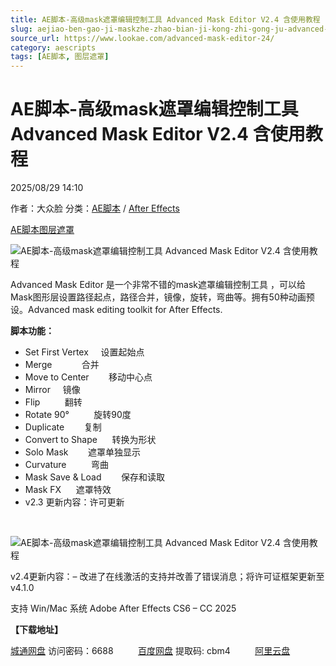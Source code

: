 ```yaml
---
title: AE脚本-高级mask遮罩编辑控制工具 Advanced Mask Editor V2.4 含使用教程
slug: aejiao-ben-gao-ji-maskzhe-zhao-bian-ji-kong-zhi-gong-ju-advanced-mask-editor-v2-4-han-shi-yong-jiao-cheng
source_url: https://www.lookae.com/advanced-mask-editor-24/
category: aescripts
tags: [AE脚本, 图层遮罩]
---
```

# AE脚本-高级mask遮罩编辑控制工具 Advanced Mask Editor V2.4 含使用教程

2025/08/29 14:10

作者：大众脸
分类：[AE脚本](https://www.lookae.com/after-effects/aescripts/) / [After Effects](https://www.lookae.com/after-effects/)

[AE脚本](https://www.lookae.com/tag/ae%e8%84%9a%e6%9c%ac/)[图层遮罩](https://www.lookae.com/tag/%e5%9b%be%e5%b1%82%e9%81%ae%e7%bd%a9/)

![AE脚本-高级mask遮罩编辑控制工具 Advanced Mask Editor V2.4 含使用教程](https://www.lookae.com/wp-content/uploads/2019/08/Advanced-Mask-Editor-.jpg "AE脚本-高级mask遮罩编辑控制工具 Advanced Mask Editor V2.4 含使用教程-LookAE.com")

Advanced Mask Editor 是一个非常不错的mask遮罩编辑控制工具 ，可以给Mask图形层设置路径起点，路径合并，镜像，旋转，弯曲等。拥有50种动画预设。Advanced mask editing toolkit for After Effects.

**脚本功能：**

* Set First Vertex     设置起始点
* Merge            合并
* Move to Center        移动中心点
* Mirror     镜像
* Flip          翻转
* Rotate 90°          旋转90度
* Duplicate        复制
* Convert to Shape      转换为形状
* Solo Mask        遮罩单独显示
* Curvature          弯曲
* Mask Save & Load        保存和读取
* Mask FX      遮罩特效
* v2.3 更新内容：许可更新

[﻿﻿﻿](http://cloud.video.taobao.com/play/u/null/p/1/e/6/t/1/532038761143.mp4)

![AE脚本-高级mask遮罩编辑控制工具 Advanced Mask Editor V2.4 含使用教程](https://aescripts.com/media/catalog/product/p/r/presets_1.gif "AE脚本-高级mask遮罩编辑控制工具 Advanced Mask Editor V2.4 含使用教程-LookAE.com")

v2.4更新内容：– 改进了在线激活的支持并改善了错误消息；将许可证框架更新至 v4.1.0

支持 Win/Mac 系统 Adobe After Effects CS6 – CC 2025

**【下载地址】**

[城通网盘](https://url70.ctfile.com/f/2827370-8420788271-461822?p=4431) 访问密码：6688          [百度网盘](https://pan.baidu.com/s/1ANihpLEMhWCbjz-IOtqkWg?pwd=cbm4) 提取码: cbm4          [阿里云盘](https://www.alipan.com/s/gz4N3Xc5AKF)
